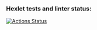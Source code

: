 ### Hexlet tests and linter status:
[![Actions Status](https://github.com/KuzinaRuslana/php-project-48/actions/workflows/hexlet-check.yml/badge.svg)](https://github.com/KuzinaRuslana/php-project-48/actions)